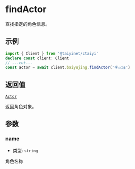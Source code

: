 # findActor

查找指定的角色信息。

## 示例

```ts twoslash
import { Client } from '@taiyinet/ctaiyi'
declare const client: Client
// ---cut---
const actor = await client.baiyujing.findActor('李火旺')
```

## 返回值

[`Actor`](/reference/types#actor)

返回角色对象。

## 参数

### name

- 类型: `string`

角色名称
